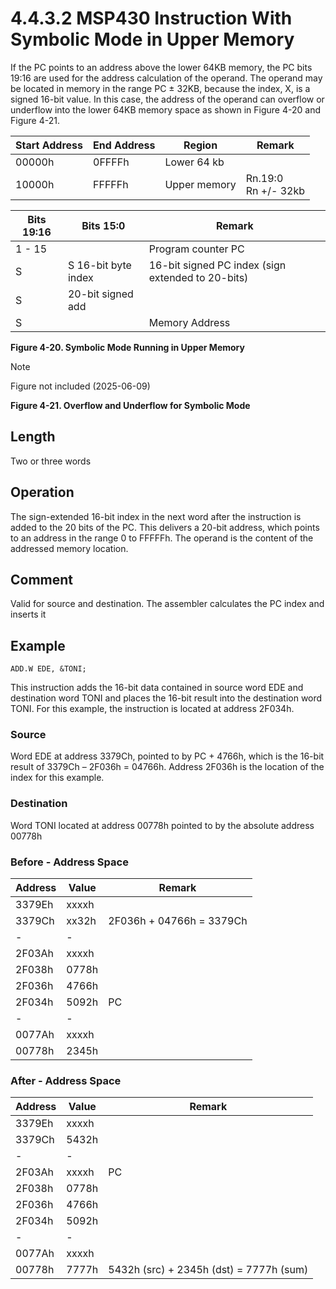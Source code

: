# 4.4.3.2 MSP430 Instruction With Symbolic Mode in Upper Memory

If the PC points to an address above the lower 64KB memory, the PC bits 19:16 are used for the address calculation
of the operand. The operand may be located in memory in the range PC ± 32KB, because the index, X, is a signed
16-bit value. In this case, the address of the operand can overflow or underflow into the lower 64KB memory space
as shown in Figure 4-20 and Figure 4-21.

<a id="figure-4-20"></a>

| Start Address | End Address | Region       | Remark                 |
| ------------- | ----------- | ------------ | ---------------------- |
| 00000h        | 0FFFFh      | Lower 64 kb  |                        |
| 10000h        | FFFFFh      | Upper memory | Rn.19:0<br>Rn +/- 32kb |

| Bits 19:16 | Bits 15:0           | Remark                                           |
| ---------- | ------------------- | ------------------------------------------------ |
| 1 - 15     |                     | Program counter PC                               |
| S          | S 16-bit byte index | 16-bit signed PC index (sign extended to 20-bits) |
| S          | 20-bit signed add   |                                                  |
| S          |                     | Memory Address                                   |

**Figure 4-20. Symbolic Mode Running in Upper Memory**

<a id="figure-4-21"></a>

> [!NOTE]
> Figure not included (2025-06-09)

**Figure 4-21. Overflow and Underflow for Symbolic Mode**

## Length

Two or three words

## Operation

The sign-extended 16-bit index in the next word after the instruction is added to the 20 bits of the PC. This
delivers a 20-bit address, which points to an address in the range 0 to FFFFFh. The operand is the content of the
addressed memory location.

## Comment

Valid for source and destination. The assembler calculates the PC index and inserts it

## Example

`ADD.W EDE, &TONI;`

This instruction adds the 16-bit data contained in source word EDE and destination word TONI and places the 16-bit
result into the destination word TONI. For this example, the instruction is located at address 2F034h.

### Source

Word EDE at address 3379Ch, pointed to by PC + 4766h, which is the 16-bit result of 3379Ch – 2F036h = 04766h.
Address 2F036h is the location of the index for this example.

### Destination

Word TONI located at address 00778h pointed to by the absolute address 00778h

### Before - Address Space

| Address | Value | Remark                   |
| ------- | ----- | ------------------------ |
| 3379Eh  | xxxxh |                          |
| 3379Ch  | xx32h | 2F036h + 04766h = 3379Ch |
| -       | -     |                          |
| 2F03Ah  | xxxxh |                          |
| 2F038h  | 0778h |                          |
| 2F036h  | 4766h |                          |
| 2F034h  | 5092h | PC                       |
| -       | -     |                          |
| 0077Ah  | xxxxh |                          |
| 00778h  | 2345h |                          |

### After - Address Space

| Address | Value | Remark                                  |
| ------- | ----- | --------------------------------------- |
| 3379Eh  | xxxxh |                                         |
| 3379Ch  | 5432h |                                         |
| -       | -     |                                         |
| 2F03Ah  | xxxxh | PC                                      |
| 2F038h  | 0778h |                                         |
| 2F036h  | 4766h |                                         |
| 2F034h  | 5092h |                                         |
| -       | -     |                                         |
| 0077Ah  | xxxxh |                                         |
| 00778h  | 7777h | 5432h (src) + 2345h (dst) = 7777h (sum) |
